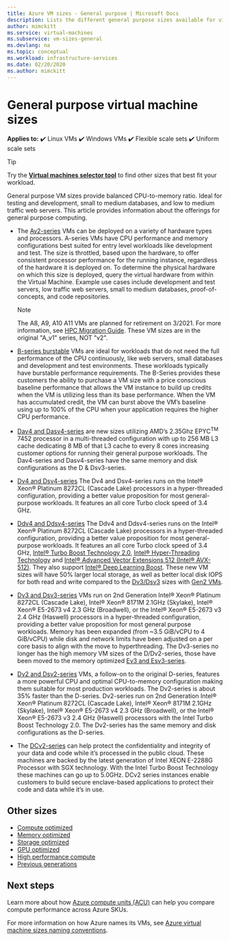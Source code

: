 ```yaml
---
title: Azure VM sizes - General purpose | Microsoft Docs
description: Lists the different general purpose sizes available for virtual machines in Azure. Lists information about the number of vCPUs, data disks, and NICs as well as storage throughput and network bandwidth for sizes in this series.
author: mimckitt
ms.service: virtual-machines
ms.subservice: vm-sizes-general
ms.devlang: na
ms.topic: conceptual
ms.workload: infrastructure-services
ms.date: 02/20/2020
ms.author: mimckitt
---
```


# General purpose virtual machine sizes

**Applies to:** :heavy_check_mark: Linux VMs :heavy_check_mark: Windows VMs :heavy_check_mark: Flexible scale sets :heavy_check_mark: Uniform scale sets

> [!TIP]
> Try the **[Virtual machines selector tool](https://aka.ms/vm-selector)** to find other sizes that best fit your workload.

General purpose VM sizes provide balanced CPU-to-memory ratio. Ideal for testing and development, small to medium databases, and low to medium traffic web servers. This article provides information about the offerings for general purpose computing.

- The [Av2-series](av2-series.md) VMs can be deployed on a variety of hardware types and processors. A-series VMs have CPU performance and memory configurations best suited for entry level workloads like development and test. The size is throttled, based upon the hardware, to offer consistent processor performance for the running instance, regardless of the hardware it is deployed on. To determine the physical hardware on which this size is deployed, query the virtual hardware from within the Virtual Machine. Example use cases include development and test servers, low traffic web servers, small to medium databases, proof-of-concepts, and code repositories.

  > [!NOTE]
  > The A8, A9, A10 A11 VMs are planned for retirement on 3/2021. For more information, see [HPC Migration Guide](https://azure.microsoft.com/resources/hpc-migration-guide/). These VM sizes are in the original "A_v1" series, NOT "v2".

- [B-series burstable](sizes-b-series-burstable.md) VMs are ideal for workloads that do not need the full performance of the CPU continuously, like web servers, small databases and development and test environments. These workloads typically have burstable performance requirements. The B-Series provides these customers the ability to purchase a VM size with a price conscious baseline performance that allows the VM instance to build up credits when the VM is utilizing less than its base performance. When the VM has accumulated credit, the VM can burst above the VM’s baseline using up to 100% of the CPU when your application requires the higher CPU performance.

- [Dav4 and Dasv4-series](dav4-dasv4-series.md) are new sizes utilizing AMD’s 2.35Ghz EPYC<sup>TM</sup> 7452 processor in a multi-threaded configuration with up to 256 MB L3 cache dedicating 8 MB of that L3 cache to every 8 cores increasing customer options for running their general purpose workloads. The Dav4-series and Dasv4-series have the same memory and disk configurations as the D & Dsv3-series.

- [Dv4 and Dsv4-series](dv4-dsv4-series.md) The Dv4 and Dsv4-series runs on the Intel® Xeon® Platinum 8272CL (Cascade Lake) processors in a hyper-threaded configuration, providing a better value proposition for most general-purpose workloads. It features an all core Turbo clock speed of 3.4 GHz.

- [Ddv4 and Ddsv4-series](ddv4-ddsv4-series.md) The Ddv4 and Ddsv4-series runs on the Intel&reg; Xeon&reg; Platinum 8272CL (Cascade Lake) processors in a hyper-threaded configuration, providing a better value proposition for most general-purpose workloads. It features an all core Turbo clock speed of 3.4 GHz, [Intel&reg; Turbo Boost Technology 2.0](https://www.intel.com/content/www/us/en/architecture-and-technology/turbo-boost/turbo-boost-technology.html), [Intel&reg; Hyper-Threading Technology](https://www.intel.com/content/www/us/en/architecture-and-technology/hyper-threading/hyper-threading-technology.html) and [Intel&reg; Advanced Vector Extensions 512 (Intel&reg; AVX-512)](https://www.intel.com/content/www/us/en/architecture-and-technology/avx-512-overview.html). They also support [Intel&reg; Deep Learning Boost](https://software.intel.com/content/www/us/en/develop/topics/ai/deep-learning-boost.html). These new VM sizes will have 50% larger local storage, as well as better local disk IOPS for both read and write compared to the [Dv3/Dsv3](./dv3-dsv3-series.md) sizes with [Gen2 VMs](./generation-2.md).

- [Dv3 and Dsv3-series](dv3-dsv3-series.md) VMs run on 2nd Generation Intel® Xeon® Platinum 8272CL (Cascade Lake), Intel® Xeon® 8171M 2.1GHz (Skylake), Intel® Xeon® E5-2673 v4 2.3 GHz (Broadwell), or the Intel® Xeon® E5-2673 v3 2.4 GHz (Haswell) processors in a hyper-threaded configuration, providing a better value proposition for most general purpose workloads. Memory has been expanded (from ~3.5 GiB/vCPU to 4 GiB/vCPU) while disk and network limits have been adjusted on a per core basis to align with the move to hyperthreading. The Dv3-series no longer has the high memory VM sizes of the D/Dv2-series, those have been moved to the memory optimized [Ev3 and Esv3-series](ev3-esv3-series.md).

- [Dv2 and Dsv2-series](dv2-dsv2-series.md) VMs, a follow-on to the original D-series, features a more powerful CPU and optimal CPU-to-memory configuration making them suitable for most production workloads. The Dv2-series is about 35% faster than the D-series. Dv2-series run on 2nd Generation Intel® Xeon® Platinum 8272CL (Cascade Lake), Intel® Xeon® 8171M 2.1GHz (Skylake), Intel® Xeon® E5-2673 v4 2.3 GHz (Broadwell), or the Intel® Xeon® E5-2673 v3 2.4 GHz (Haswell) processors with the Intel Turbo Boost Technology 2.0. The Dv2-series has the same memory and disk configurations as the D-series.

- The [DCv2-series](dcv2-series.md) can help protect the confidentiality and integrity of your data and code while it’s processed in the public cloud. These machines are backed by the latest generation of Intel XEON E-2288G Processor with SGX technology. With the Intel Turbo Boost Technology these machines can go up to 5.0GHz. DCv2 series instances enable customers to build secure enclave-based applications to protect their code and data while it’s in use.

## Other sizes

- [Compute optimized](sizes-compute.md)
- [Memory optimized](sizes-memory.md)
- [Storage optimized](sizes-storage.md)
- [GPU optimized](sizes-gpu.md)
- [High performance compute](sizes-hpc.md)
- [Previous generations](sizes-previous-gen.md)

## Next steps

Learn more about how [Azure compute units (ACU)](acu.md) can help you compare compute performance across Azure SKUs.

For more information on how Azure names its VMs, see [Azure virtual machine sizes naming conventions](./vm-naming-conventions.md).
